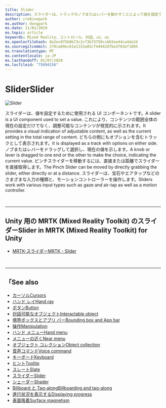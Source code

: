 ```yaml
---
title: Slider
description: スライダーは、トラックのノブまたはレバーを動かすことによって値を設定できる UI コンポーネントです。
author: cre8ivepark
ms.author: dongpark
ms.date: 11/01/2019
ms.topic: article
keywords: Mixed Reality、コントロール、対話、ui、ux
ms.openlocfilehash: 8a2ec075b0b73c2cf3b73759ccbb5ee44ca4da34
ms.sourcegitcommit: 270ca09ec61e1153a83cf44942d7ba3783ef1805
ms.translationtype: MT
ms.contentlocale: ja-JP
ms.lasthandoff: 01/07/2020
ms.locfileid: "75694156"
---
```

# <a name="slider"></a><span data-ttu-id="65e48-104">Slider</span><span class="sxs-lookup"><span data-stu-id="65e48-104">Slider</span></span>

![Slider](images/UX/UX_Hero_Slider.jpg)

<span data-ttu-id="65e48-106">スライダーは、値を設定するために使用される UI コンポーネントです。</span><span class="sxs-lookup"><span data-stu-id="65e48-106">A slider is a UI component used to set a value.</span></span> <span data-ttu-id="65e48-107">これにより、コンテンツの範囲全体の現在の設定だけでなく、調整可能なコンテンツが視覚的に示されます。</span><span class="sxs-lookup"><span data-stu-id="65e48-107">It provides a visual indication of adjustable content, as well as the current setting in the total range of content.</span></span> <span data-ttu-id="65e48-108">どちらの側にもオプションを含むトラックとして表示されます。</span><span class="sxs-lookup"><span data-stu-id="65e48-108">It is displayed as a track with options on either side.</span></span> <span data-ttu-id="65e48-109">ノブまたはレバーをドラッグして選択し、現在の値を示します。</span><span class="sxs-lookup"><span data-stu-id="65e48-109">A knob or lever is dragged to one end or the other to make the choice, indicating the current value.</span></span> <span data-ttu-id="65e48-110">ピンチスライダーを移動するには、直接または距離でスライダーを直接取得します。</span><span class="sxs-lookup"><span data-stu-id="65e48-110">The Pinch Slider can be moved by directly grabbing the slider, either directly or at a distance.</span></span> <span data-ttu-id="65e48-111">スライダーは、宝石やエアタップなどのさまざまな入力の種類と、モーションコントローラーを操作します。</span><span class="sxs-lookup"><span data-stu-id="65e48-111">Sliders work with various input types such as gaze and air-tap as well as a motion controller.</span></span>

<br>

---

## <a name="slider-in-mrtk-mixed-reality-toolkit-for-unity"></a><span data-ttu-id="65e48-112">Unity 用の MRTK (Mixed Reality Toolkit) のスライダー</span><span class="sxs-lookup"><span data-stu-id="65e48-112">Slider in MRTK (Mixed Reality Toolkit) for Unity</span></span>

* [<span data-ttu-id="65e48-113">MRTK-スライダー</span><span class="sxs-lookup"><span data-stu-id="65e48-113">MRTK - Slider</span></span>](https://microsoft.github.io/MixedRealityToolkit-Unity/Documentation/README_Sliders.html)

<br>

---

## <a name="see-also"></a><span data-ttu-id="65e48-114">「</span><span class="sxs-lookup"><span data-stu-id="65e48-114">See also</span></span>

* [<span data-ttu-id="65e48-115">カーソル</span><span class="sxs-lookup"><span data-stu-id="65e48-115">Cursors</span></span>](cursors.md)
* [<span data-ttu-id="65e48-116">ハンド レイ</span><span class="sxs-lookup"><span data-stu-id="65e48-116">Hand ray</span></span>](point-and-commit.md)
* [<span data-ttu-id="65e48-117">ボタン</span><span class="sxs-lookup"><span data-stu-id="65e48-117">Button</span></span>](button.md)
* [<span data-ttu-id="65e48-118">対話可能なオブジェクト</span><span class="sxs-lookup"><span data-stu-id="65e48-118">Interactable object</span></span>](interactable-object.md)
* [<span data-ttu-id="65e48-119">境界ボックスとアプリ バー</span><span class="sxs-lookup"><span data-stu-id="65e48-119">Bounding box and App bar</span></span>](app-bar-and-bounding-box.md)
* [<span data-ttu-id="65e48-120">操作</span><span class="sxs-lookup"><span data-stu-id="65e48-120">Manipulation</span></span>](direct-manipulation.md)
* [<span data-ttu-id="65e48-121">ハンド メニュー</span><span class="sxs-lookup"><span data-stu-id="65e48-121">Hand menu</span></span>](hand-menu.md)
* [<span data-ttu-id="65e48-122">メニューの近く</span><span class="sxs-lookup"><span data-stu-id="65e48-122">Near menu</span></span>](near-menu.md)
* [<span data-ttu-id="65e48-123">オブジェクト コレクション</span><span class="sxs-lookup"><span data-stu-id="65e48-123">Object collection</span></span>](object-collection.md)
* [<span data-ttu-id="65e48-124">音声コマンド</span><span class="sxs-lookup"><span data-stu-id="65e48-124">Voice command</span></span>](voice-input.md)
* [<span data-ttu-id="65e48-125">キーボード</span><span class="sxs-lookup"><span data-stu-id="65e48-125">Keyboard</span></span>](keyboard.md)
* [<span data-ttu-id="65e48-126">ヒント</span><span class="sxs-lookup"><span data-stu-id="65e48-126">Tooltip</span></span>](tooltip.md)
* [<span data-ttu-id="65e48-127">スレート</span><span class="sxs-lookup"><span data-stu-id="65e48-127">Slate</span></span>](slate.md)
* [<span data-ttu-id="65e48-128">スライダー</span><span class="sxs-lookup"><span data-stu-id="65e48-128">Slider</span></span>](slider.md)
* [<span data-ttu-id="65e48-129">シェーダー</span><span class="sxs-lookup"><span data-stu-id="65e48-129">Shader</span></span>](shader.md)
* [<span data-ttu-id="65e48-130">Billboard と Tag-along</span><span class="sxs-lookup"><span data-stu-id="65e48-130">Billboarding and tag-along</span></span>](billboarding-and-tag-along.md)
* [<span data-ttu-id="65e48-131">進行状況を表示する</span><span class="sxs-lookup"><span data-stu-id="65e48-131">Displaying progress</span></span>](progress.md)
* [<span data-ttu-id="65e48-132">表面吸着</span><span class="sxs-lookup"><span data-stu-id="65e48-132">Surface magnetism</span></span>](surface-magnetism.md)
